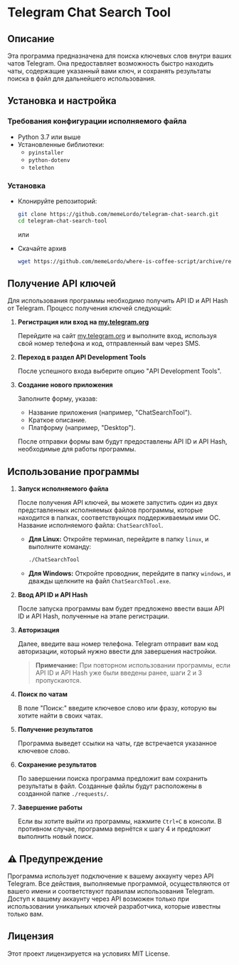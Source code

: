 # Telegram Chat Search Tool

## Описание

Эта программа предназначена для поиска ключевых слов внутри ваших чатов Telegram. Она предоставляет возможность быстро находить чаты, содержащие указанный вами ключ, и сохранять результаты поиска в файл для дальнейшего использования.

## Установка и настройка

### Требования конфигурации исполняемого файла

- Python 3.7 или выше
- Установленные библиотеки:
  - `pyinstaller`
  - `python-dotenv`
  - `telethon`

### Установка

- Клонируйте репозиторий:

  ```bash
  git clone https://github.com/memeLordo/telegram-chat-search.git
  cd telegram-chat-search-tool
  ```

  или

- Скачайте архив
  ```sh
  wget https://github.com/memeLordo/where-is-coffee-script/archive/refs/heads/main.zip
  ```

## Получение API ключей

Для использования программы необходимо получить API ID и API Hash от Telegram. Процесс получения ключей следующий:

1. **Регистрация или вход на [my.telegram.org](https://my.telegram.org)**

   Перейдите на сайт [my.telegram.org](https://my.telegram.org) и выполните вход, используя свой номер телефона и код, отправленный вам через SMS.

2. **Переход в раздел API Development Tools**

   После успешного входа выберите опцию "API Development Tools".

3. **Создание нового приложения**

   Заполните форму, указав:

   - Название приложения (например, "ChatSearchTool").
   - Краткое описание.
   - Платформу (например, "Desktop").

   После отправки формы вам будут предоставлены API ID и API Hash, необходимые для работы программы.

## Использование программы

1. **Запуск исполняемого файла**

   После получения API ключей, вы можете запустить один из двух представленных исполняемых файлов программы, которые находится в папках, соответствующих поддерживаемым ими ОС.
   Название исполняемого файла: `ChatSearchTool`.

   - **Для Linux:** Откройте терминал, перейдите в папку `linux`, и выполните команду:

     ```bash
     ./ChatSearchTool
     ```

   - **Для Windows:** Откройте проводник, перейдите в папку `windows`, и дважды щелкните на файл `ChatSearchTool.exe`.

2. **Ввод API ID и API Hash**

   После запуска программы вам будет предложено ввести ваши API ID и API Hash, полученные на этапе регистрации.

3. **Авторизация**

   Далее, введите ваш номер телефона. Telegram отправит вам код авторизации, который нужно ввести для завершения настройки.

   > **Примечание:** При повторном использовании программы, если API ID и API Hash уже были введены ранее, шаги 2 и 3 пропускаются.

4. **Поиск по чатам**

   В поле "Поиск:" введите ключевое слово или фразу, которую вы хотите найти в своих чатах.

5. **Получение результатов**

   Программа выведет ссылки на чаты, где встречается указанное ключевое слово.

6. **Сохранение результатов**

   По завершении поиска программа предложит вам сохранить результаты в файл. Созданные файлы будут расположены в созданной папке `./requests/`.

7. **Завершение работы**

   Если вы хотите выйти из программы, нажмите `Ctrl+C` в консоли. В противном случае, программа вернётся к шагу 4 и предложит выполнить новый поиск.

## ⚠️ Предупреждение

Программа использует подключение к вашему аккаунту через API Telegram. Все действия, выполняемые программой, осуществляются от вашего имени и соответствуют правилам использования Telegram. Доступ к вашему аккаунту через API возможен только при использовании уникальных ключей разработчика, которые известны только вам.

## Лицензия

Этот проект лицензируется на условиях MIT License.
